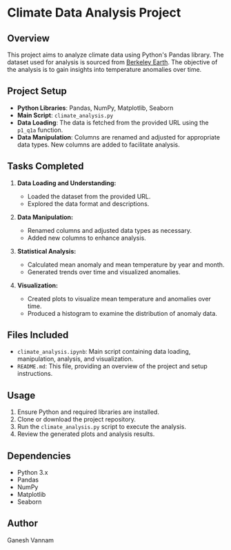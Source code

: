 # Climate Data Analysis Project

## Overview
This project aims to analyze climate data using Python's Pandas library. The dataset used for analysis is sourced from [Berkeley Earth](http://berkeleyearth.lbl.gov/auto/Global/Complete_TAVG_daily.txt). The objective of the analysis is to gain insights into temperature anomalies over time.

## Project Setup
- **Python Libraries**: Pandas, NumPy, Matplotlib, Seaborn
- **Main Script**: `climate_analysis.py`
- **Data Loading**: The data is fetched from the provided URL using the `p1_q1a` function.
- **Data Manipulation**: Columns are renamed and adjusted for appropriate data types. New columns are added to facilitate analysis.

## Tasks Completed
1. **Data Loading and Understanding:**
    - Loaded the dataset from the provided URL.
    - Explored the data format and descriptions.

2. **Data Manipulation:**
    - Renamed columns and adjusted data types as necessary.
    - Added new columns to enhance analysis.

3. **Statistical Analysis:**
    - Calculated mean anomaly and mean temperature by year and month.
    - Generated trends over time and visualized anomalies.

4. **Visualization:**
    - Created plots to visualize mean temperature and anomalies over time.
    - Produced a histogram to examine the distribution of anomaly data.

## Files Included
- `climate_analysis.ipynb`: Main script containing data loading, manipulation, analysis, and visualization.
- `README.md`: This file, providing an overview of the project and setup instructions.

## Usage
1. Ensure Python and required libraries are installed.
2. Clone or download the project repository.
3. Run the `climate_analysis.py` script to execute the analysis.
4. Review the generated plots and analysis results.

## Dependencies
- Python 3.x
- Pandas
- NumPy
- Matplotlib
- Seaborn

## Author
Ganesh Vannam

